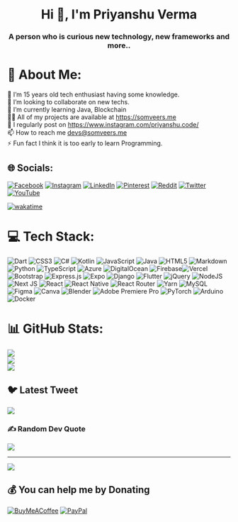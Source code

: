 <h1 align="center">Hi 👋, I'm Priyanshu Verma</h1>
<h3 align="center">A person who is curious new technology, new frameworks and more..</h3>

# 💫 About Me:
🔭 I’m 15 years old tech enthusiast having some knowledge.<br>👯 I’m looking to collaborate on new techs.<br>🌱 I’m currently learning Java, Blockchain<br>👨‍💻 All of my projects are available at https://somveers.me<br>📝 I regularly post on https://www.instagram.com/priyanshu.code/<br>📫 How to reach me devs@somveers.me<br>⚡ Fun fact I think it is too early to learn Programming. 


## 🌐 Socials:
[![Facebook](https://img.shields.io/badge/Facebook-%231877F2.svg?logo=Facebook&logoColor=white)](https://facebook.com/priyanshu.code) [![Instagram](https://img.shields.io/badge/Instagram-%23E4405F.svg?logo=Instagram&logoColor=white)](https://instagram.com/priyanshu.code) [![LinkedIn](https://img.shields.io/badge/LinkedIn-%230077B5.svg?logo=linkedin&logoColor=white)](https://linkedin.com/in/priyanshu-code) [![Pinterest](https://img.shields.io/badge/Pinterest-%23E60023.svg?logo=Pinterest&logoColor=white)](https://pinterest.com/priyanshu.code) [![Reddit](https://img.shields.io/badge/Reddit-%23FF4500.svg?logo=Reddit&logoColor=white)](https://reddit.com/user/priyanshu-code) [![Twitter](https://img.shields.io/badge/Twitter-%231DA1F2.svg?logo=Twitter&logoColor=white)](https://twitter.com/priyanshu_code) [![YouTube](https://img.shields.io/badge/YouTube-%23FF0000.svg?logo=YouTube&logoColor=white)](https://youtube.com/@priyanshusayz) 

[![wakatime](https://wakatime.com/badge/user/a4c237dc-fe02-47f0-97b5-c25292afe1cf.svg)](https://wakatime.com/@a4c237dc-fe02-47f0-97b5-c25292afe1cf)
# 💻 Tech Stack:
![Dart](https://img.shields.io/badge/dart-%230175C2.svg?style=plastic&logo=dart&logoColor=white) ![CSS3](https://img.shields.io/badge/css3-%231572B6.svg?style=plastic&logo=css3&logoColor=white) ![C#](https://img.shields.io/badge/c%23-%23239120.svg?style=plastic&logo=c-sharp&logoColor=white) ![Kotlin](https://img.shields.io/badge/kotlin-%230095D5.svg?style=plastic&logo=kotlin&logoColor=white) ![JavaScript](https://img.shields.io/badge/javascript-%23323330.svg?style=plastic&logo=javascript&logoColor=%23F7DF1E) ![Java](https://img.shields.io/badge/java-%23ED8B00.svg?style=plastic&logo=java&logoColor=white) ![HTML5](https://img.shields.io/badge/html5-%23E34F26.svg?style=plastic&logo=html5&logoColor=white) ![Markdown](https://img.shields.io/badge/markdown-%23000000.svg?style=plastic&logo=markdown&logoColor=white) ![Python](https://img.shields.io/badge/python-3670A0?style=plastic&logo=python&logoColor=ffdd54) ![TypeScript](https://img.shields.io/badge/typescript-%23007ACC.svg?style=plastic&logo=typescript&logoColor=white) ![Azure](https://img.shields.io/badge/azure-%230072C6.svg?style=plastic&logo=azure-devops&logoColor=white) ![DigitalOcean](https://img.shields.io/badge/DigitalOcean-%230167ff.svg?style=plastic&logo=digitalOcean&logoColor=white) ![Firebase](https://img.shields.io/badge/firebase-%23039BE5.svg?style=plastic&logo=firebase)![Vercel](https://img.shields.io/badge/vercel-%23000000.svg?style=plastic&logo=vercel&logoColor=white) ![Bootstrap](https://img.shields.io/badge/bootstrap-%23563D7C.svg?style=plastic&logo=bootstrap&logoColor=white) ![Express.js](https://img.shields.io/badge/express.js-%23404d59.svg?style=plastic&logo=express&logoColor=%2361DAFB) ![Expo](https://img.shields.io/badge/expo-1C1E24?style=plastic&logo=expo&logoColor=#D04A37) ![Django](https://img.shields.io/badge/django-%23092E20.svg?style=plastic&logo=django&logoColor=white) ![Flutter](https://img.shields.io/badge/Flutter-%2302569B.svg?style=plastic&logo=Flutter&logoColor=white) ![jQuery](https://img.shields.io/badge/jquery-%230769AD.svg?style=plastic&logo=jquery&logoColor=white) ![NodeJS](https://img.shields.io/badge/node.js-6DA55F?style=plastic&logo=node.js&logoColor=white) ![Next JS](https://img.shields.io/badge/Next-black?style=plastic&logo=next.js&logoColor=white) ![React](https://img.shields.io/badge/react-%2320232a.svg?style=plastic&logo=react&logoColor=%2361DAFB) ![React Native](https://img.shields.io/badge/react_native-%2320232a.svg?style=plastic&logo=react&logoColor=%2361DAFB) ![React Router](https://img.shields.io/badge/React_Router-CA4245?style=plastic&logo=react-router&logoColor=white) ![Yarn](https://img.shields.io/badge/yarn-%232C8EBB.svg?style=plastic&logo=yarn&logoColor=white) ![MySQL](https://img.shields.io/badge/mysql-%2300f.svg?style=plastic&logo=mysql&logoColor=white) 	![Figma](https://img.shields.io/badge/figma-%23F24E1E.svg?style=plastic&logo=figma&logoColor=white) ![Canva](https://img.shields.io/badge/Canva-%2300C4CC.svg?style=plastic&logo=Canva&logoColor=white) ![Blender](https://img.shields.io/badge/blender-%23F5792A.svg?style=plastic&logo=blender&logoColor=white) ![Adobe Premiere Pro](https://img.shields.io/badge/Adobe%20Premiere%20Pro-9999FF.svg?style=plastic&logo=Adobe%20Premiere%20Pro&logoColor=white) ![PyTorch](https://img.shields.io/badge/PyTorch-%23EE4C2C.svg?style=plastic&logo=PyTorch&logoColor=white) ![Arduino](https://img.shields.io/badge/-Arduino-00979D?style=plastic&logo=Arduino&logoColor=white) ![Docker](https://img.shields.io/badge/docker-%230db7ed.svg?style=plastic&logo=docker&logoColor=white)
# 📊 GitHub Stats:
![](https://github-readme-stats.vercel.app/api?username=devpriyanshuu&theme=dark&hide_border=false&include_all_commits=true&count_private=true)<br/>
![](https://github-readme-streak-stats.herokuapp.com/?user=devpriyanshuu&theme=dark&hide_border=false)<br/>
![](https://github-readme-stats.vercel.app/api/top-langs/?username=devpriyanshuu&theme=dark&hide_border=false&include_all_commits=true&count_private=true&layout=compact)

## 🐦 Latest Tweet
<!-- [![](https://gtce.itsvg.in/api?username=priyanshu_code)](https://gtce.itsvg.in) -->
<a href="https://github.com/devpriyanshuu"><img src="https://gtce.itsvg.in/api?username=priyanshu_sayz&theme=dracula&response=true&border=true&time=true&icon=moon"/></a>

### ✍️ Random Dev Quote
![](https://quotes-github-readme.vercel.app/api?type=horizontal&theme=tokyonight)


---
[![](https://visitcount.itsvg.in/api?id=devpriyanshuu&icon=8&color=1)](https://visitcount.itsvg.in)

  ## 💰 You can help me by Donating
  [![BuyMeACoffee](https://img.shields.io/badge/Buy%20Me%20a%20Coffee-ffdd00?style=for-the-badge&logo=buy-me-a-coffee&logoColor=black)](https://buymeacoffee.com/priyanshucode) [![PayPal](https://img.shields.io/badge/PayPal-00457C?style=for-the-badge&logo=paypal&logoColor=white)](https://paypal.me/priyanshu.code) 

  
<!-- Proudly created with GPRM ( https://gprm.itsvg.in ) -->

